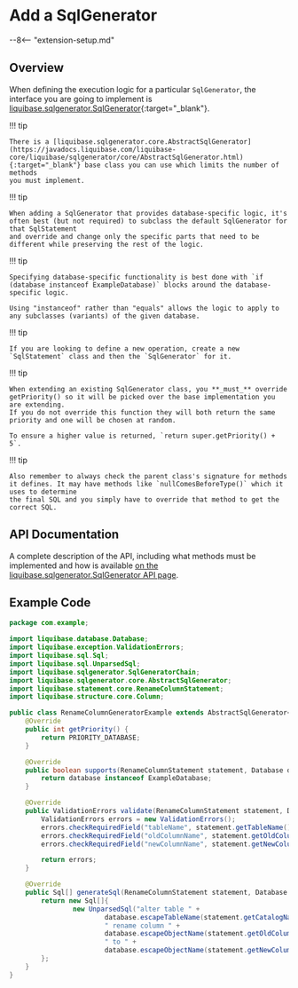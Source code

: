 # Add a SqlGenerator

--8<-- "extension-setup.md"

## Overview

When defining the execution logic for a particular `SqlGenerator`, the interface you are going to implement is [liquibase.sqlgenerator.SqlGenerator](https://javadocs.liquibase.com/liquibase-core/liquibase/sqlgenerator/SqlGenerator.html){:target="_blank"}.

!!! tip

    There is a [liquibase.sqlgenerator.core.AbstractSqlGenerator](https://javadocs.liquibase.com/liquibase-core/liquibase/sqlgenerator/core/AbstractSqlGenerator.html){:target="_blank"} base class you can use which limits the number of methods
    you must implement.

!!! tip

    When adding a SqlGenerator that provides database-specific logic, it's often best (but not required) to subclass the default SqlGenerator for that SqlStatement
    and override and change only the specific parts that need to be different while preserving the rest of the logic. 


!!! tip

    Specifying database-specific functionality is best done with `if (database instanceof ExampleDatabase)` blocks around the database-specific logic. 

    Using "instanceof" rather than "equals" allows the logic to apply to any subclasses (variants) of the given database.

!!! tip

    If you are looking to define a new operation, create a new `SqlStatement` class and then the `SqlGenerator` for it.

!!! tip

    When extending an existing SqlGenerator class, you **_must_** override getPriority() so it will be picked over the base implementation you are extending. 
    If you do not override this function they will both return the same priority and one will be chosen at random.

    To ensure a higher value is returned, `return super.getPriority() + 5`.

!!! tip

    Also remember to always check the parent class's signature for methods it defines. It may have methods like `nullComesBeforeType()` which it uses to determine
    the final SQL and you simply have to override that method to get the correct SQL.

## API Documentation

A complete description of the API, including what methods must be implemented and how is available [on the liquibase.sqlgenerator.SqlGenerator API page](../../code/api/sqlgenerator-sqlgenerator.md).

## Example Code

```java
package com.example;

import liquibase.database.Database;
import liquibase.exception.ValidationErrors;
import liquibase.sql.Sql;
import liquibase.sql.UnparsedSql;
import liquibase.sqlgenerator.SqlGeneratorChain;
import liquibase.sqlgenerator.core.AbstractSqlGenerator;
import liquibase.statement.core.RenameColumnStatement;
import liquibase.structure.core.Column;

public class RenameColumnGeneratorExample extends AbstractSqlGenerator<RenameColumnStatement> {
    @Override
    public int getPriority() {
        return PRIORITY_DATABASE;
    }

    @Override
    public boolean supports(RenameColumnStatement statement, Database database) {
        return database instanceof ExampleDatabase;
    }

    @Override
    public ValidationErrors validate(RenameColumnStatement statement, Database database, SqlGeneratorChain sqlGeneratorChain) {
        ValidationErrors errors = new ValidationErrors();
        errors.checkRequiredField("tableName", statement.getTableName());
        errors.checkRequiredField("oldColumnName", statement.getOldColumnName());
        errors.checkRequiredField("newColumnName", statement.getNewColumnName());

        return errors;
    }

    @Override
    public Sql[] generateSql(RenameColumnStatement statement, Database database, SqlGeneratorChain sqlGeneratorChain) {
        return new Sql[]{
                new UnparsedSql("alter table " +
                        database.escapeTableName(statement.getCatalogName(), statement.getSchemaName(), statement.getTableName()) +
                        " rename column " +
                        database.escapeObjectName(statement.getOldColumnName(), Column.class) +
                        " to " +
                        database.escapeObjectName(statement.getNewColumnName(), Column.class))
        };
    }
}
```